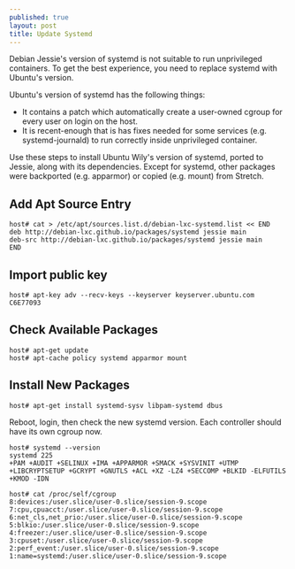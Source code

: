 ```yaml
---
published: true
layout: post
title: Update Systemd
---
```


Debian Jessie's version of systemd is not suitable to run unprivileged containers. To get the best experience, you need to replace systemd with Ubuntu's version.

Ubuntu's version of systemd has the following things:

- It contains a patch which automatically create a user-owned cgroup for every user on login on the host.
- It is recent-enough that is has fixes needed for some services (e.g. systemd-journald) to run correctly inside unprivileged container.

Use these steps to install Ubuntu Wily's version of systemd, ported to Jessie, along with its dependencies. Except for systemd, other packages were backported (e.g. apparmor) or copied (e.g. mount) from Stretch.

## Add Apt Source Entry

```
host# cat > /etc/apt/sources.list.d/debian-lxc-systemd.list << END
deb http://debian-lxc.github.io/packages/systemd jessie main
deb-src http://debian-lxc.github.io/packages/systemd jessie main
END
```

## Import public key

```
host# apt-key adv --recv-keys --keyserver keyserver.ubuntu.com C6E77093
```

## Check Available Packages

```
host# apt-get update
host# apt-cache policy systemd apparmor mount
```

## Install New Packages

```
host# apt-get install systemd-sysv libpam-systemd dbus
```

Reboot, login, then check the new systemd version. Each controller should have its own cgroup now.

```
host# systemd --version
systemd 225
+PAM +AUDIT +SELINUX +IMA +APPARMOR +SMACK +SYSVINIT +UTMP +LIBCRYPTSETUP +GCRYPT +GNUTLS +ACL +XZ -LZ4 +SECCOMP +BLKID -ELFUTILS +KMOD -IDN

host# cat /proc/self/cgroup
8:devices:/user.slice/user-0.slice/session-9.scope
7:cpu,cpuacct:/user.slice/user-0.slice/session-9.scope
6:net_cls,net_prio:/user.slice/user-0.slice/session-9.scope
5:blkio:/user.slice/user-0.slice/session-9.scope
4:freezer:/user.slice/user-0.slice/session-9.scope
3:cpuset:/user.slice/user-0.slice/session-9.scope
2:perf_event:/user.slice/user-0.slice/session-9.scope
1:name=systemd:/user.slice/user-0.slice/session-9.scope
```